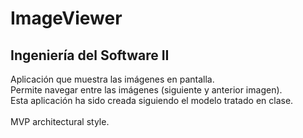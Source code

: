 # ImageViewer
## Ingeniería del Software II
Aplicación que muestra las imágenes en pantalla. 
<br />Permite navegar entre las imágenes (siguiente y anterior imagen).
<br />Esta aplicación ha sido creada siguiendo el modelo tratado en clase.
<br />
<br />MVP architectural style.
